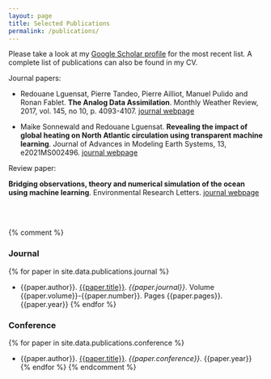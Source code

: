 ```yaml
---
layout: page
title: Selected Publications
permalink: /publications/
---
```


Please take a look at my [Google Scholar profile](https://scholar.google.fr/citations?user=DuiyaQoAAAAJ&hl=fr) for the most recent list. A complete list of publications can also be found in my CV.

Journal papers:

* Redouane Lguensat, Pierre Tandeo, Pierre Ailliot, Manuel Pulido and Ronan Fablet. **The Analog Data Assimilation**. Monthly Weather Review, 2017, vol. 145, no 10, p. 4093-4107. [journal webpage](http://journals.ametsoc.org/doi/abs/10.1175/MWR-D-16-0441.1)

* Maike Sonnewald and Redouane Lguensat. **Revealing the impact of global heating on North Atlantic circulation using transparent machine learning**. Journal of Advances in Modeling Earth Systems, 13, e2021MS002496. [journal webpage](https://doi.org/10.1029/2021MS002496)

Review paper:

**Bridging observations, theory and numerical simulation of the ocean using machine learning**. Environmental Research Letters. [journal webpage](https://iopscience.iop.org/article/10.1088/1748-9326/ac0eb0)

<br><br>

{% comment %}
### Journal
{% for paper in site.data.publications.journal %}
 * {{paper.author}}. [{{paper.title}}]({{paper.url}}). *{{paper.journal}}*. Volume {{paper.volume}}-{{paper.number}}. Pages {{paper.pages}}. {{paper.year}}
{% endfor %}
### Conference
{% for paper in site.data.publications.conference %}
 * {{paper.author}}. [{{paper.title}}]({{paper.url}}). *{{paper.conference}}*. {{paper.year}}
{% endfor %}
{% endcomment %}
